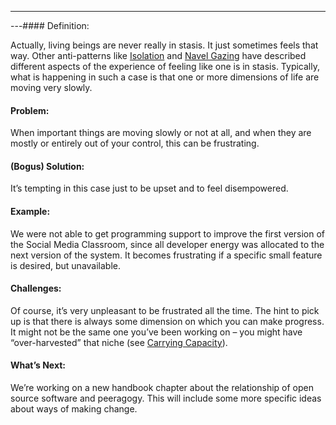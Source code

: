 ---
---#### Definition:

Actually, living beings are never really in stasis. It just sometimes
feels that way. Other anti-patterns like
[Isolation](http://peeragogy.org/antipatterns/isolation/) and [Navel
Gazing](http://peeragogy.org/antipatterns/navel-gazing/) have described
different aspects of the experience of feeling like one is in stasis.
Typically, what is happening in such a case is that one or more
dimensions of life are moving very slowly.

#### Problem:

When important things are moving slowly or not at all, and when they are
mostly or entirely out of your control, this can be frustrating.

#### (Bogus) Solution:

It’s tempting in this case just to be upset and to feel disempowered.

#### Example:

We were not able to get programming support to improve the first version
of the Social Media Classroom, since all developer energy was allocated
to the next version of the system. It becomes frustrating if a specific
small feature is desired, but unavailable.

#### Challenges:

Of course, it’s very unpleasant to be frustrated all the time. The hint
to pick up is that there is always some dimension on which you can make
progress. It might not be the same one you’ve been working on – you
might have “over-harvested” that niche (see [Carrying
Capacity](http://peeragogy.org/patterns-usecases/patterns-and-heuristics/carrying-capacity/)).

#### What’s Next:

We’re working on a new handbook chapter about the relationship of open
source software and peeragogy. This will include some more specific
ideas about ways of making change.


